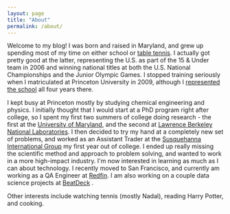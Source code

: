 ```yaml
---
layout: page
title: "About"
permalink: /about/
---
```


Welcome to my blog! I was born and raised in Maryland, and grew up spending most of my time on either school or [table tennis](http://www.joolausa.com/Team-JOOLA/Team-JOOLA-Men/Amaresh-Sahu). I actually got pretty good at the latter, representing the U.S. as part of the 15 & Under team in 2006 and winning national titles at both the U.S. National Championships and the Junior Olympic Games. I stopped training seriously when I matriculated at Princeton University in 2009, although I [represented the school](http://www.princeton.edu/~puttc/archive.htm) all four years there.

I kept busy at Princeton mostly by studying chemical engineering and physics. I initially thought that I would start at a PhD program right after college, so I spent my first two summers of college doing research - the first at the [University of Maryland](http://appelbaumlab.umd.edu/), and the second at [Lawrence Berkeley National Laboratories](https://commons.lbl.gov/display/neatongroup/Home). I then decided to try my hand at a completely new set of problems, and worked as an Assistant Trader at the [Susquehanna International Group](http://www.sig.com/quantitative-trading/) my first year out of college. I ended up really missing the scientific method and approach to problem solving, and wanted to work in a more high-impact industry. I'm now interested in learning as much as I can about technology. I recently moved to San Francisco, and currently am working as a QA Engineer at [Redfin](https://www.redfin.com/). I am also working on a couple data science projects at [BeatDeck](http://www.beatdeck.com/) .

Other interests include watching tennis (mostly Nadal), reading Harry Potter, and cooking.


<!---
This is the base Jekyll theme. You can find out more info about customizing your Jekyll theme, as well as basic Jekyll usage documentation at [jekyllrb.com](http://jekyllrb.com/)

You can find the source code for the Jekyll new theme at: [github.com/jglovier/jekyll-new](https://github.com/jglovier/jekyll-new)

You can find the source code for Jekyll at [github.com/jekyll/jekyll](https://github.com/jekyll/jekyll)
-->